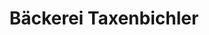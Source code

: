 ---
title: "Bäckerei Taxenbichler"
url: /bramberg-am-wildkogel/baeckerei-taxenbichler/
shop: Bäckerei
---